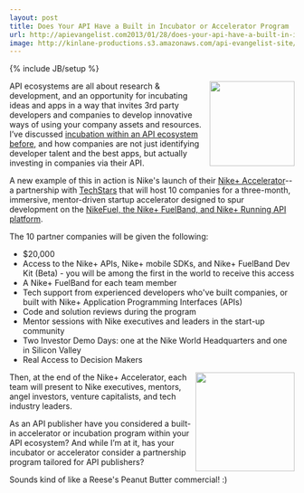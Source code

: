 ```yaml
---
layout: post
title: Does Your API Have a Built in Incubator or Accelerator Program
url: http://apievangelist.com2013/01/28/does-your-api-have-a-built-in-incubator-or-accelerator-program/
image: http://kinlane-productions.s3.amazonaws.com/api-evangelist-site/blog/Nike-Accelerator.png
---
```

{% include JB/setup %}<p>
     <a href="http://nikeaccelerator.com/index.html" target="_blank"><img src="https://s3.amazonaws.com/kinlane-productions/api-evangelist/nike/Nike-Accelerator.png"  width="150" align="right" /></a>
</p>
<p>
     API ecosystems are all about research &amp; development, and an opportunity for incubating ideas and apps in a way that invites 3rd party developers and companies to develop innovative ways of using your company assets and resources. I’ve discussed <a href="http://blog.apievangelist.com/2012/01/31/four-potential-levels-of-an-api-business-ecosystem/">incubation within an API ecosystem before,</a> and how companies are not just identifying developer talent and the best apps, but actually investing in companies via their API.
</p>
<p>
     A new example of this in action is Nike's launch of their <a href="http://nikeaccelerator.com/index.html" target="_blank">Nike+ Accelerator</a>--a partnership with <a title="Techstars" href="http://www.techstars.com/">TechStars</a> that will host 10 companies for a three-month, immersive, mentor-driven startup accelerator designed to spur development on the <a href="http://developer.nike.com/">NikeFuel, the Nike+ FuelBand, and Nike+ Running API platform</a>.
</p>
<p>
     The 10 partner companies will be given the following:
</p>
<ul>
     <li>$20,000
     </li>
     <li>Access to the Nike+ APIs, Nike+ mobile SDKs, and Nike+ FuelBand Dev Kit (Beta) - you will be among the first in the world to receive this access
     </li>
     <li>A Nike+ FuelBand for each team member
     </li>
     <li>Tech support from experienced developers who've built companies, or built with Nike+ Application Programming Interfaces (APIs)
     </li>
     <li>Code and solution reviews during the program
     </li>
     <li>Mentor sessions with Nike executives and leaders in the start-up community
     </li>
     <li>Two Investor Demo Days: one at the Nike World Headquarters and one in Silicon Valley
     </li>
     <li>Real Access to Decision Makers
     </li>
</ul>
<p>
     <img src="https://s3.amazonaws.com/kinlane-productions/api-evangelist/reeses-peanut-butter-cup.jpeg"  width="175" align="right" />
</p>
<p>
     Then, at the end of the Nike+ Accelerator, each team will present to Nike executives, mentors, angel investors, venture capitalists, and tech industry leaders.
</p>
<p>
     As an API publisher have you considered a built-in accelerator or incubation program within your API ecosystem? And while I’m at it, has your incubator or accelerator consider a partnership program tailored for API publishers?
</p>
<p>
     Sounds kind of like a Reese's Peanut Butter commercial! :)
</p>
